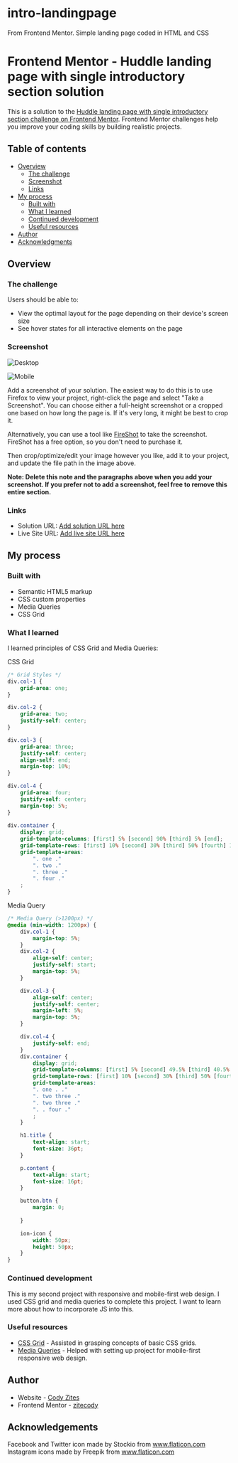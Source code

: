 # intro-landingpage
From Frontend Mentor. Simple landing page coded in HTML and CSS

# Frontend Mentor - Huddle landing page with single introductory section solution

This is a solution to the [Huddle landing page with single introductory section challenge on Frontend Mentor](https://www.frontendmentor.io/challenges/huddle-landing-page-with-a-single-introductory-section-B_2Wvxgi0). Frontend Mentor challenges help you improve your coding skills by building realistic projects. 

## Table of contents

- [Overview](#overview)
  - [The challenge](#the-challenge)
  - [Screenshot](#screenshot)
  - [Links](#links)
- [My process](#my-process)
  - [Built with](#built-with)
  - [What I learned](#what-i-learned)
  - [Continued development](#continued-development)
  - [Useful resources](#useful-resources)
- [Author](#author)
- [Acknowledgments](#acknowledgments)


## Overview

### The challenge

Users should be able to:

- View the optimal layout for the page depending on their device's screen size
- See hover states for all interactive elements on the page

### Screenshot

![Desktop](https://user-images.githubusercontent.com/49009141/139499226-fe68b108-c695-49c0-84bc-43f4c6c0e227.png)

![Mobile](https://user-images.githubusercontent.com/49009141/139499204-26cefc60-7b30-4b4d-b44b-ce3742027630.png)

Add a screenshot of your solution. The easiest way to do this is to use Firefox to view your project, right-click the page and select "Take a Screenshot". You can choose either a full-height screenshot or a cropped one based on how long the page is. If it's very long, it might be best to crop it.

Alternatively, you can use a tool like [FireShot](https://getfireshot.com/) to take the screenshot. FireShot has a free option, so you don't need to purchase it. 

Then crop/optimize/edit your image however you like, add it to your project, and update the file path in the image above.

**Note: Delete this note and the paragraphs above when you add your screenshot. If you prefer not to add a screenshot, feel free to remove this entire section.**

### Links

- Solution URL: [Add solution URL here](https://your-solution-url.com)
- Live Site URL: [Add live site URL here](https://your-live-site-url.com)

## My process

### Built with

- Semantic HTML5 markup
- CSS custom properties
- Media Queries
- CSS Grid


### What I learned

I learned principles of CSS Grid and Media Queries:


CSS Grid
```css
/* Grid Styles */
div.col-1 {
    grid-area: one;
}

div.col-2 {
    grid-area: two;
    justify-self: center;
}

div.col-3 {
    grid-area: three;
    justify-self: center;
    align-self: end;
    margin-top: 10%;
}

div.col-4 {
    grid-area: four;
    justify-self: center;
    margin-top: 5%;
}
 
div.container {
    display: grid;
    grid-template-columns: [first] 5% [second] 90% [third] 5% [end];
    grid-template-rows: [first] 10% [second] 30% [third] 50% [fourth] 10% [end];
    grid-template-areas: 
        ". one ."
        ". two ."
        ". three ."
        ". four ."
    ;
}
```

Media Query
```css
/* Media Query (>1200px) */
@media (min-width: 1200px) {
    div.col-1 {
        margin-top: 5%;
    }
    div.col-2 {
        align-self: center;
        justify-self: start;
        margin-top: 5%;
    }

    div.col-3 {
        align-self: center;
        justify-self: center;
        margin-left: 5%;
        margin-top: 5%;
    }

    div.col-4 {
        justify-self: end;
    }
    div.container {
        display: grid;
        grid-template-columns: [first] 5% [second] 49.5% [third] 40.5% [fourth] 5% [end];
        grid-template-rows: [first] 10% [second] 30% [third] 50% [fourth] 10% [end];
        grid-template-areas: 
        ". one . ."
        ". two three ."
        ". two three ."
        ". . four ."
        ;
    }

    h1.title {
        text-align: start;
        font-size: 36pt;
    }

    p.content {
        text-align: start;
        font-size: 16pt;
    }

    button.btn {
        margin: 0;
        
    }

    ion-icon {
        width: 50px;
        height: 50px;
    }
}
```
### Continued development

This is my second project with responsive and mobile-first web design. I used CSS grid and media queries to complete this project. I want to learn more about how to incorporate JS into this.

### Useful resources

- [CSS Grid](https://css-tricks.com/snippets/css/complete-guide-grid/) - Assisted in grasping concepts of basic CSS grids.
- [Media Queries](https://developer.mozilla.org/en-US/docs/Web/CSS/Media_Queries/Using_media_queries) - Helped with setting up project for mobile-first responsive web design.

## Author

- Website - [Cody Zites](https://github.com/zitescody)
- Frontend Mentor - [zitecody](https://www.frontendmentor.io/profile/zitescody)

## Acknowledgements

Facebook and Twitter icon made by Stockio from www.flaticon.com
Instagram icons made by Freepik from www.flaticon.com
